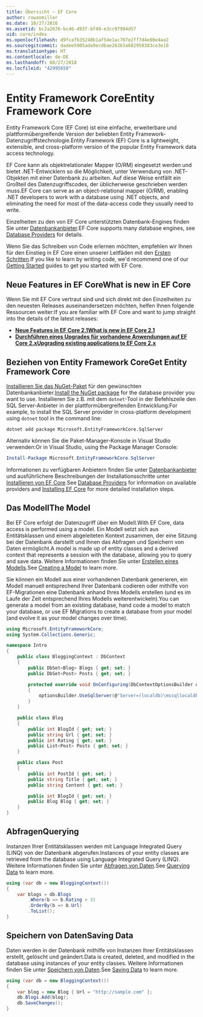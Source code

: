 ```yaml
---
title: Übersicht – EF Core
author: rowanmiller
ms.date: 10/27/2016
ms.assetid: bc2a2676-bc46-493f-bf49-e3cc97994d57
uid: core/index
ms.openlocfilehash: d9fcafb35248b1af54e1ac707e2ff7d4e80e4aa2
ms.sourcegitcommit: dadee5905ada9ecdbae28363a682950383ce3e10
ms.translationtype: HT
ms.contentlocale: de-DE
ms.lasthandoff: 08/27/2018
ms.locfileid: "42995650"
---
```

# <a name="entity-framework-core"></a><span data-ttu-id="9b6f9-102">Entity Framework Core</span><span class="sxs-lookup"><span data-stu-id="9b6f9-102">Entity Framework Core</span></span>

<span data-ttu-id="9b6f9-103">Entity Framework Core (EF Core) ist eine einfache, erweiterbare und plattformübergreifende Version der beliebten Entity Framework-Datenzugriffstechnologie.</span><span class="sxs-lookup"><span data-stu-id="9b6f9-103">Entity Framework (EF) Core is a lightweight, extensible, and cross-platform version of the popular Entity Framework data access technology.</span></span>

<span data-ttu-id="9b6f9-104">EF Core kann als objektrelationaler Mapper (O/RM) eingesetzt werden und bietet .NET-Entwicklern so die Möglichkeit, unter Verwendung von .NET-Objekten mit einer Datenbank zu arbeiten. Auf diese Weise entfällt ein Großteil des Datenzugriffscodes, der üblicherweise geschrieben werden muss.</span><span class="sxs-lookup"><span data-stu-id="9b6f9-104">EF Core can serve as an object-relational mapper (O/RM), enabling .NET developers to work with a database using .NET objects, and eliminating the need for most of the data-access code they usually need to write.</span></span>

<span data-ttu-id="9b6f9-105">Einzelheiten zu den von EF Core unterstützten Datenbank-Engines finden Sie unter [Datenbankanbieter](providers/index.md).</span><span class="sxs-lookup"><span data-stu-id="9b6f9-105">EF Core supports many database engines, see [Database Providers](providers/index.md) for details.</span></span>

<span data-ttu-id="9b6f9-106">Wenn Sie das Schreiben von Code erlernen möchten, empfehlen wir Ihnen für den Einstieg in EF Core einen unserer Leitfäden mit den [Ersten Schritten](get-started/index.md).</span><span class="sxs-lookup"><span data-stu-id="9b6f9-106">If you like to learn by writing code, we'd recommend one of our [Getting Started](get-started/index.md) guides to get you started with EF Core.</span></span>

## <a name="what-is-new-in-ef-core"></a><span data-ttu-id="9b6f9-107">Neue Features in EF Core</span><span class="sxs-lookup"><span data-stu-id="9b6f9-107">What is new in EF Core</span></span>

<span data-ttu-id="9b6f9-108">Wenn Sie mit EF Core vertraut sind und sich direkt mit den Einzelheiten zu den neuesten Releases auseinandersetzen möchten, helfen Ihnen folgende Ressourcen weiter:</span><span class="sxs-lookup"><span data-stu-id="9b6f9-108">If you are familiar with EF Core and want to jump straight into the details of the latest releases:</span></span>

- <span data-ttu-id="9b6f9-109">**[Neue Features in EF Core 2.1](xref:core/what-is-new/ef-core-2.1)**</span><span class="sxs-lookup"><span data-stu-id="9b6f9-109">**[What is new in EF Core 2.1](xref:core/what-is-new/ef-core-2.1)**</span></span>
- <span data-ttu-id="9b6f9-110">**[Durchführen eines Upgrades für vorhandene Anwendungen auf EF Core 2.x](xref:core/miscellaneous/1x-2x-upgrade)**</span><span class="sxs-lookup"><span data-stu-id="9b6f9-110">**[Upgrading existing applications to EF Core 2.x](xref:core/miscellaneous/1x-2x-upgrade)**</span></span>


## <a name="get-entity-framework-core"></a><span data-ttu-id="9b6f9-111">Beziehen von Entity Framework Core</span><span class="sxs-lookup"><span data-stu-id="9b6f9-111">Get Entity Framework Core</span></span>

<span data-ttu-id="9b6f9-112">[Installieren Sie das NuGet-Paket](https://docs.nuget.org/ndocs/quickstart/use-a-package) für den gewünschten Datenbankanbieter.</span><span class="sxs-lookup"><span data-stu-id="9b6f9-112">[Install the NuGet package](https://docs.nuget.org/ndocs/quickstart/use-a-package) for the database provider you want to use.</span></span> <span data-ttu-id="9b6f9-113">Installieren Sie z.B. mit dem `dotnet`-Tool in der Befehlszeile den SQL Server-Anbieter in der plattformübergreifenden Entwicklung:</span><span class="sxs-lookup"><span data-stu-id="9b6f9-113">For example, to install the SQL Server provider in cross-platform development using `dotnet` tool in the command line:</span></span>

``` Console
dotnet add package Microsoft.EntityFrameworkCore.SqlServer
```

<span data-ttu-id="9b6f9-114">Alternativ können Sie die Paket-Manager-Konsole in Visual Studio verwenden:</span><span class="sxs-lookup"><span data-stu-id="9b6f9-114">Or in Visual Studio, using the Package Manager Console:</span></span>

``` PowerShell
Install-Package Microsoft.EntityFrameworkCore.SqlServer
```
<span data-ttu-id="9b6f9-115">Informationen zu verfügbaren Anbietern finden Sie unter [Datenbankanbieter](providers/index.md) und ausführlichere Beschreibungen der Installationsschritte unter [Installieren von EF Core](get-started/install/index.md).</span><span class="sxs-lookup"><span data-stu-id="9b6f9-115">See [Database Providers](providers/index.md) for information on available providers and [Installing EF Core](get-started/install/index.md) for more detailed installation steps.</span></span>

## <a name="the-model"></a><span data-ttu-id="9b6f9-116">Das Modell</span><span class="sxs-lookup"><span data-stu-id="9b6f9-116">The Model</span></span>

<span data-ttu-id="9b6f9-117">Bei EF Core erfolgt der Datenzugriff über ein Modell.</span><span class="sxs-lookup"><span data-stu-id="9b6f9-117">With EF Core, data access is performed using a model.</span></span> <span data-ttu-id="9b6f9-118">Ein Modell setzt sich aus Entitätsklassen und einem abgeleiteten Kontext zusammen, der eine Sitzung bei der Datenbank darstellt und Ihnen das Abfragen und Speichern von Daten ermöglicht.</span><span class="sxs-lookup"><span data-stu-id="9b6f9-118">A model is made up of entity classes and a derived context that represents a session with the database, allowing you to query and save data.</span></span> <span data-ttu-id="9b6f9-119">Weitere Informationen finden Sie unter [Erstellen eines Modells](modeling/index.md).</span><span class="sxs-lookup"><span data-stu-id="9b6f9-119">See [Creating a Model](modeling/index.md) to learn more.</span></span>

<span data-ttu-id="9b6f9-120">Sie können ein Modell aus einer vorhandenen Datenbank generieren, ein Modell manuell entsprechend Ihrer Datenbank codieren oder mithilfe von EF-Migrationen eine Datenbank anhand Ihres Modells erstellen (und es im Laufe der Zeit entsprechend Ihres Modells weiterentwickeln).</span><span class="sxs-lookup"><span data-stu-id="9b6f9-120">You can generate a model from an existing database, hand code a model to match your database, or use EF Migrations to create a database from your model (and evolve it as your model changes over time).</span></span>

``` csharp
using Microsoft.EntityFrameworkCore;
using System.Collections.Generic;

namespace Intro
{
    public class BloggingContext : DbContext
    {
        public DbSet<Blog> Blogs { get; set; }
        public DbSet<Post> Posts { get; set; }

        protected override void OnConfiguring(DbContextOptionsBuilder optionsBuilder)
        {
            optionsBuilder.UseSqlServer(@"Server=(localdb)\mssqllocaldb;Database=MyDatabase;Trusted_Connection=True;");
        }
    }

    public class Blog
    {
        public int BlogId { get; set; }
        public string Url { get; set; }
        public int Rating { get; set; }
        public List<Post> Posts { get; set; }
    }

    public class Post
    {
        public int PostId { get; set; }
        public string Title { get; set; }
        public string Content { get; set; }

        public int BlogId { get; set; }
        public Blog Blog { get; set; }
    }
}
```

## <a name="querying"></a><span data-ttu-id="9b6f9-121">Abfragen</span><span class="sxs-lookup"><span data-stu-id="9b6f9-121">Querying</span></span>

<span data-ttu-id="9b6f9-122">Instanzen Ihrer Entitätsklassen werden mit Language Integrated Query (LINQ) von der Datenbank abgerufen.</span><span class="sxs-lookup"><span data-stu-id="9b6f9-122">Instances of your entity classes are retrieved from the database using Language Integrated Query (LINQ).</span></span> <span data-ttu-id="9b6f9-123">Weitere Informationen finden Sie unter [Abfragen von Daten](querying/index.md).</span><span class="sxs-lookup"><span data-stu-id="9b6f9-123">See [Querying Data](querying/index.md) to learn more.</span></span>

``` csharp
using (var db = new BloggingContext())
{
    var blogs = db.Blogs
        .Where(b => b.Rating > 3)
        .OrderBy(b => b.Url)
        .ToList();
}
```

## <a name="saving-data"></a><span data-ttu-id="9b6f9-124">Speichern von Daten</span><span class="sxs-lookup"><span data-stu-id="9b6f9-124">Saving Data</span></span>

<span data-ttu-id="9b6f9-125">Daten werden in der Datenbank mithilfe von Instanzen Ihrer Entitätsklassen erstellt, gelöscht und geändert.</span><span class="sxs-lookup"><span data-stu-id="9b6f9-125">Data is created, deleted, and modified in the database using instances of your entity classes.</span></span> <span data-ttu-id="9b6f9-126">Weitere Informationen finden Sie unter [Speichern von Daten](saving/index.md).</span><span class="sxs-lookup"><span data-stu-id="9b6f9-126">See [Saving Data](saving/index.md) to learn more.</span></span>

``` csharp
using (var db = new BloggingContext())
{
    var blog = new Blog { Url = "http://sample.com" };
    db.Blogs.Add(blog);
    db.SaveChanges();
}
```
